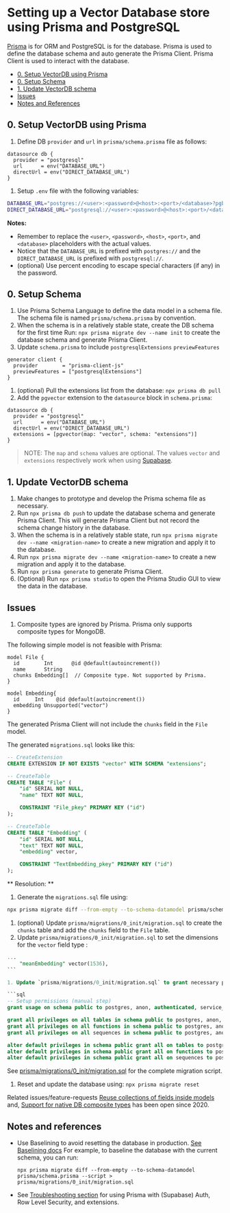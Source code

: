 # Setting up a Vector Database store using Prisma and PostgreSQL

[Prisma](https://prisma.io) is for ORM and PostgreSQL is for the database. Prisma is used to define the database schema and auto generate the Prisma Client. Prisma Client is used to interact with the database.

<!-- toc -->

- [0. Setup VectorDB using Prisma](#0-setup-vectordb-using-prisma)
- [0. Setup Schema](#0-setup-schema)
- [1. Update VectorDB schema](#1-update-vectordb-schema)
- [Issues](#issues)
- [Notes and References](#notes-and-references)

<!-- tocstop -->

## 0. Setup VectorDB using Prisma

1. Define DB `provider` and `url` in `prisma/schema.prisma` file as follows:

```prisma
datasource db {
  provider = "postgresql"
  url      = env("DATABASE_URL")
  directUrl = env("DIRECT_DATABASE_URL")
}
```

1. Setup `.env` file with the following variables:

```bash
DATABASE_URL="postgres://<user>:<password>@<host>:<port>/<database>?pgbouncer=true"
DIRECT_DATABASE_URL="postgresql://<user>:<password>@<host>:<port>/<database>"
```

**Notes:**

- Remember to replace the `<user>`, `<password>`, `<host>`, `<port>`, and `<database>` placeholders with the actual values.
- Notice that the `DATABASE_URL` is prefixed with `postgres://` and the `DIRECT_DATABASE_URL` is prefixed with `postgresql://`.
- (optional) Use percent encoding to escape special characters (if any) in the password.

## 0. Setup Schema

1. Use Prisma Schema Language to define the data model in a schema file. The schema file is named `prisma/schema.prisma` by convention.
1. When the schema is in a relatively stable state, create the DB schema for the first time Run: `npx prisma migrate dev --name init` to create the database schema and generate Prisma Client.
1. Update `schema.prisma` to include `postgresqlExtensions` `previewFeatures`

```prisma
generator client {
  provider        = "prisma-client-js"
  previewFeatures = ["postgresqlExtensions"]
}
```

1. (optional) Pull the extensions list from the database: `npx prisma db pull`
1. Add the `pgvector` extension to the `datasource` block in `schema.prisma`:

```prisma
datasource db {
  provider = "postgresql"
  url      = env("DATABASE_URL")
  directUrl = env("DIRECT_DATABASE_URL")
  extensions = [pgvector(map: "vector", schema: "extensions")]
}
```

> NOTE: The `map` and `schema` values are optional. The values `vector` and `extensions` respectively work when using [Supabase](https://supabase.com).

## 1. Update VectorDB schema

1. Make changes to prototype and develop the Prisma schema file as necessary.
1. Run `npx prisma db push` to update the database schema and generate Prisma Client. This will generate Prisma Client but not record the schema change history in the database.
1. When the schema is in a relatively stable state, run `npx prisma migrate dev --name <migration-name>` to create a new migration and apply it to the database.
1. Run `npx prisma migrate dev --name <migration-name>` to create a new migration and apply it to the database.
1. Run `npx prisma generate` to generate Prisma Client.
1. (Optional) Run `npx prisma studio` to open the Prisma Studio GUI to view the data in the database.

## Issues

1. Composite types are ignored by Prisma. Prisma only supports composite types for MongoDB.

The following simple model is not feasible with Prisma:

```prisma
model File {
  id        Int      @id @default(autoincrement())
  name      String
  chunks Embedding[]  // Composite type. Not supported by Prisma.
}

model Embedding{
  id     Int    @id @default(autoincrement())
  embedding Unsupported("vector")
}
```

The generated Prisma Client will not include the `chunks` field in the `File` model.

The generated `migrations.sql` looks like this:

```sql
-- CreateExtension
CREATE EXTENSION IF NOT EXISTS "vector" WITH SCHEMA "extensions";

-- CreateTable
CREATE TABLE "File" (
    "id" SERIAL NOT NULL,
    "name" TEXT NOT NULL,

    CONSTRAINT "File_pkey" PRIMARY KEY ("id")
);

-- CreateTable
CREATE TABLE "Embedding" (
    "id" SERIAL NOT NULL,
    "text" TEXT NOT NULL,
    "embedding" vector,

    CONSTRAINT "TextEmbedding_pkey" PRIMARY KEY ("id")
);
```

** Resolution: **

1. Generate the `migrations.sql` file using:

```bash
npx prisma migrate diff --from-empty --to-schema-datamodel prisma/schema.prisma --script > prisma/migrations/0_init/migration.sql
```

1. (optional) Update `prisma/migrations/0_init/migration.sql` to create the `chunks` table and add the `chunks` field to the `File` table.
1. Update `prisma/migrations/0_init/migration.sql` to set the dimensions for the `vector` field type :

````sql
...
    "meanEmbedding" vector(1536),
```

1. Update `prisma/migrations/0_init/migration.sql` to grant necessary permissions to the `public` schema. This is required since we are going to reset the database.

```sql
-- Setup permissions (manual step)
grant usage on schema public to postgres, anon, authenticated, service_role;

grant all privileges on all tables in schema public to postgres, anon, authenticated, service_role;
grant all privileges on all functions in schema public to postgres, anon, authenticated, service_role;
grant all privileges on all sequences in schema public to postgres, anon, authenticated, service_role;

alter default privileges in schema public grant all on tables to postgres, anon, authenticated, service_role;
alter default privileges in schema public grant all on functions to postgres, anon, authenticated, service_role;
alter default privileges in schema public grant all on sequences to postgres, anon, authenticated, service_role;
````

See [prisma/migrations/0_init/migration.sql](prisma/migrations/0_init/migration.sql) for the complete migration script.

1. Reset and update the database using: `npx prisma migrate reset`

Related issues/feature-requests [Reuse collections of fields inside models](https://github.com/prisma/prisma/issues/2371) and, [Support for native DB composite types](https://github.com/prisma/prisma/issues/4263) has been open since 2020.

## Notes and references

- Use Baselining to avoid resetting the database in production. [See Baselining docs](https://www.prisma.io/docs/guides/migrate/developing-with-prisma-migrate/baselining#baselining-a-database)
  For example, to baseline the database with the current schema, you can run:
  ```prisma
  npx prisma migrate diff --from-empty --to-schema-datamodel prisma/schema.prisma --script > prisma/migrations/0_init/migration.sql
  ```
- See [Troubleshooting section](https://supabase.com/docs/guides/integrations/prisma#troubleshooting) for using Prisma with (Supabase) Auth, Row Level Security, and extensions.
